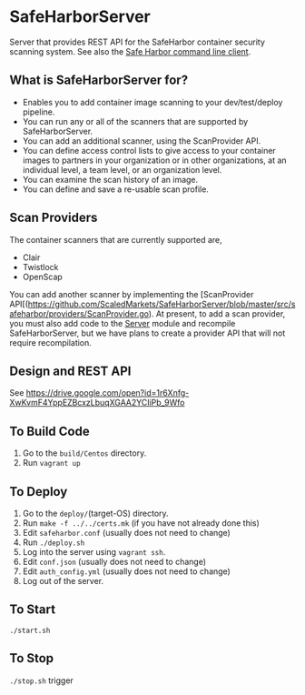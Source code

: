 # SafeHarborServer
Server that provides REST API for the SafeHarbor container security scanning system.
See also the [Safe Harbor command line client](https://github.com/ScaledMarkets/safeharborcmdclient).

## What is SafeHarborServer for?

<ul>
<li>Enables you to add container image scanning to your dev/test/deploy pipeline.</li>
<li>You can run any or all of the scanners that are supported by SafeHarborServer.</li>
<li>You can add an additional scanner, using the ScanProvider API.</li>
<li>You can define access control lists to give access to your container images
	to partners in your organization or in other organizations, at an individual
	level, a team level, or an organization level.</li>
<li>You can examine the scan history of an image.</li>
<li>You can define and save a re-usable scan profile.</li>
</ul>


## Scan Providers

The container scanners that are currently supported are,

<ul>
<li>Clair</li>
<li>Twistlock</li>
<li>OpenScap</li>
</ul>

You can add another scanner by implementing the
[ScanProvider API[(https://github.com/ScaledMarkets/SafeHarborServer/blob/master/src/safeharbor/providers/ScanProvider.go).
At present, to add a scan provider, you must also add code to the
[Server](https://github.com/ScaledMarkets/SafeHarborServer/blob/master/src/safeharbor/server/Server.go)
module and recompile SafeHarborServer, but we have plans to create a provider API
that will not require recompilation.

## Design and REST API
See https://drive.google.com/open?id=1r6Xnfg-XwKvmF4YppEZBcxzLbuqXGAA2YCIiPb_9Wfo
## To Build Code
1. Go to the <code>build/Centos</code> directory.
2. Run <code>vagrant up</code>

## To Deploy
1. Go to the <code>deploy/</code>(target-OS) directory.
2. Run <code>make -f ../../certs.mk</code> (if you have not already done this)
3. Edit <code>safeharbor.conf</code> (usually does not need to change)
4. Run <code>./deploy.sh</code>
5. Log into the server using <code>vagrant ssh</code>.
6. Edit <code>conf.json</code> (usually does not need to change)
7. Edit <code>auth_config.yml</code> (usually does not need to change)
8. Log out of the server.

## To Start
<code>./start.sh</code>

## To Stop
<code>./stop.sh</code>
 trigger
